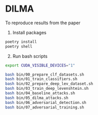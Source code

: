 # DILMA

To reproduce results from the paper

1. Install packages

```bash
poetry install
poetry shell
```

2. Run bash scripts

```bash
export CUDA_VISIBLE_DEVICES="1"

bash bin/00_prepare_clf_datasets.sh
bash bin/01_train_classifiers.sh 
bash bin/02_prepare_deep_lev_dataset.sh 
bash bin/03_train_deep_levenshtein.sh 
bash bin/04_baseline_attacks.sh 
bash bin/05_dilma_attacks.sh
bash bin/06_adversarial_detection.sh
bash bin/07_adversarial_training.sh
```
